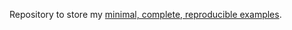 Repository to store my [minimal, complete, reproducible examples](https://stackoverflow.com/help/minimal-reproducible-example).